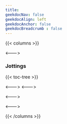 ```yaml
---
title: 
geekdocNav: false
geekdocAlign: left
geekdocAnchor: false
geekdocBreadcrumb : false
---
```

{{< columns >}}

<--->

### Jottings

<!-- spellchecker-disable -->

{{< toc-tree >}}

<!-- spellchecker-enable -->

<--->
<--->

<--->

<--->

{{< /columns >}}
